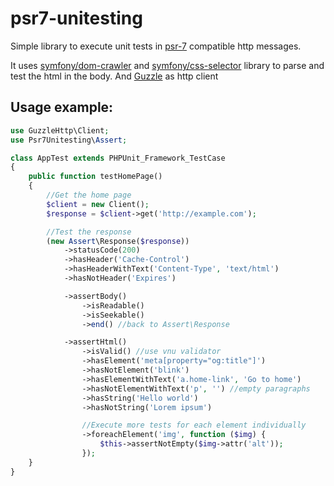 # psr7-unitesting

Simple library to execute unit tests in [psr-7](http://www.php-fig.org/psr/psr-7/) compatible http messages.

It uses [symfony/dom-crawler](https://github.com/symfony/DomCrawler) and [symfony/css-selector](https://github.com/symfony/CssSelector) library to parse and test the html in the body. And [Guzzle](https://github.com/guzzle/guzzle) as http client

## Usage example:

```php
use GuzzleHttp\Client;
use Psr7Unitesting\Assert;

class AppTest extends PHPUnit_Framework_TestCase
{
	public function testHomePage()
	{
		//Get the home page
		$client = new Client();
		$response = $client->get('http://example.com');

		//Test the response
		(new Assert\Response($response))
			->statusCode(200)
			->hasHeader('Cache-Control')
			->hasHeaderWithText('Content-Type', 'text/html')
			->hasNotHeader('Expires')

			->assertBody()
				->isReadable()
				->isSeekable()
				->end() //back to Assert\Response

			->assertHtml()
				->isValid() //use vnu validator
				->hasElement('meta[property="og:title"]')
				->hasNotElement('blink')
				->hasElementWithText('a.home-link', 'Go to home')
				->hasNotElementWithText('p', '') //empty paragraphs
				->hasString('Hello world')
				->hasNotString('Lorem ipsum')

				//Execute more tests for each element individually
				->foreachElement('img', function ($img) {
					$this->assertNotEmpty($img->attr('alt'));
				});
	}
}
```
